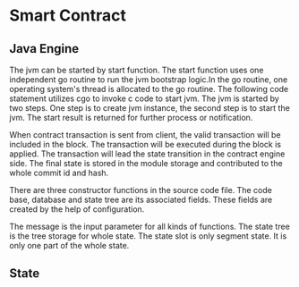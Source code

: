# Smart Contract

## Java Engine

The jvm can be started by start function. The start function uses one independent go routine to run the jvm bootstrap logic.In the go routine, one operating system's thread is allocated to the go routine. The following code statement utilizes cgo to invoke c code to start jvm. The jvm is started by two steps. One step is to create jvm instance, the second step is to start the jvm. The start result is returned for further process or notification. 

When contract transaction is sent from client, the valid transaction will be included in the block. The transaction will be executed during the block is applied. The transaction will lead the state transition in the contract engine side. The final state is stored in the module storage and contributed to the whole commit id and hash.

There are three constructor functions in the source code file. The code base, database and state tree are its associated fields. These fields are created by the help of configuration.

The message is the input parameter for all kinds of functions. The state tree is the tree storage for whole state. The state slot is only segment state. It is only one part of the whole state.

## State


